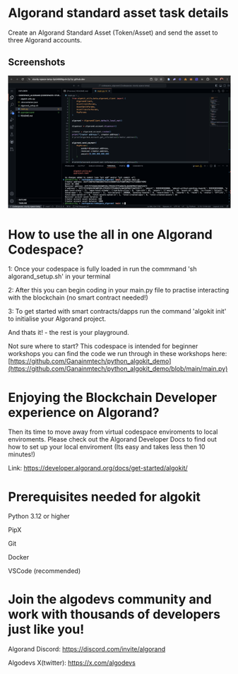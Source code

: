 # Algorand standard asset task details

Create an Algorand Standard Asset (Token/Asset) and send the asset to three Algorand accounts.

## Screenshots

![Screenshot](./Algorand.png)

# How to use the all in one Algorand Codespace?
1: Once your codespace is fully loaded in run the commmand 'sh algorand_setup.sh' in your terminal

2: After this you can begin coding in your main.py file to practise interacting with the blockchain (no smart contract needed!)

3: To get started with smart contracts/dapps run the command 'algokit init' to initialise your Algorand project.

And thats it! - the rest is your playground. 

Not sure where to start? This codespace is intended for beginner workshops you can find the code we run through in these workshops here:
[https://github.com/Ganainmtech/python_algokit_demo](https://github.com/Ganainmtech/python_algokit_demo/blob/main/main.py)


# Enjoying the Blockchain Developer experience on Algorand?
Then its time to move away from virtual codespace enviroments to local enviroments. Please check out the Algorand Developer Docs to find out how to set up your local enviroment (Its easy and takes less then 10 minutes!) 

Link: https://developer.algorand.org/docs/get-started/algokit/

# Prerequisites needed for algokit
Python 3.12 or higher

PipX

Git

Docker

VSCode (recommended)

# Join the algodevs community and work with thousands of developers just like you!

Algorand Discord: https://discord.com/invite/algorand

Algodevs X(twitter): https://x.com/algodevs
 